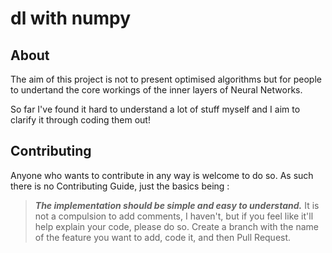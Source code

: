 # dl with numpy

## About

The aim of this project is not to present optimised algorithms but for people to undertand the core workings of the inner layers of Neural Networks.

So far I've found it hard to understand a lot of stuff myself and I aim to clarify it through coding them out!

## Contributing 

Anyone who wants to contribute in any way is welcome to do so.
As such there is no Contributing Guide, just the basics being :
>
> ***The implementation should be simple and easy to understand.*** 
> It is not a compulsion to add comments, I haven't, but if you feel like it'll help explain your code, please do so. 
> Create a branch with the name of the feature you want to add, code it, and then Pull Request. 
>
